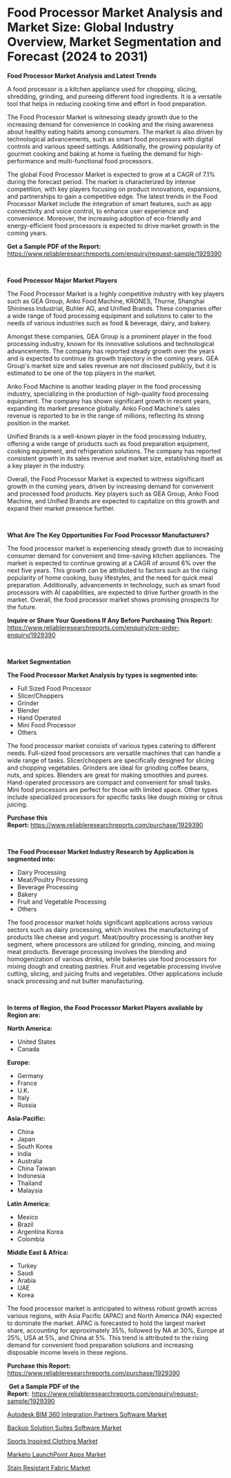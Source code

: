 <p><h1>Food Processor Market Analysis and Market Size: Global Industry Overview, Market Segmentation and Forecast (2024 to 2031)</h1></p><p><strong>Food Processor Market Analysis and Latest Trends</strong></p>
<p><p>A food processor is a kitchen appliance used for chopping, slicing, shredding, grinding, and pureeing different food ingredients. It is a versatile tool that helps in reducing cooking time and effort in food preparation.</p><p>The Food Processor Market is witnessing steady growth due to the increasing demand for convenience in cooking and the rising awareness about healthy eating habits among consumers. The market is also driven by technological advancements, such as smart food processors with digital controls and various speed settings. Additionally, the growing popularity of gourmet cooking and baking at home is fueling the demand for high-performance and multi-functional food processors.</p><p>The global Food Processor Market is expected to grow at a CAGR of 7.1% during the forecast period. The market is characterized by intense competition, with key players focusing on product innovations, expansions, and partnerships to gain a competitive edge. The latest trends in the Food Processor Market include the integration of smart features, such as app connectivity and voice control, to enhance user experience and convenience. Moreover, the increasing adoption of eco-friendly and energy-efficient food processors is expected to drive market growth in the coming years.</p></p>
<p><strong>Get a Sample PDF of the Report:&nbsp;</strong> <a href="https://www.reliableresearchreports.com/enquiry/request-sample/1929390">https://www.reliableresearchreports.com/enquiry/request-sample/1929390</a></p>
<p>&nbsp;</p>
<p><strong>Food Processor Major Market Players</strong></p>
<p><p>The Food Processor Market is a highly competitive industry with key players such as GEA Group, Anko Food Machine, KRONES, Thurne, Shanghai Shininess Industrial, Buhler AG, and Unified Brands. These companies offer a wide range of food processing equipment and solutions to cater to the needs of various industries such as food & beverage, dairy, and bakery.</p><p>Amongst these companies, GEA Group is a prominent player in the food processing industry, known for its innovative solutions and technological advancements. The company has reported steady growth over the years and is expected to continue its growth trajectory in the coming years. GEA Group's market size and sales revenue are not disclosed publicly, but it is estimated to be one of the top players in the market.</p><p>Anko Food Machine is another leading player in the food processing industry, specializing in the production of high-quality food processing equipment. The company has shown significant growth in recent years, expanding its market presence globally. Anko Food Machine's sales revenue is reported to be in the range of millions, reflecting its strong position in the market.</p><p>Unified Brands is a well-known player in the food processing industry, offering a wide range of products such as food preparation equipment, cooking equipment, and refrigeration solutions. The company has reported consistent growth in its sales revenue and market size, establishing itself as a key player in the industry.</p><p>Overall, the Food Processor Market is expected to witness significant growth in the coming years, driven by increasing demand for convenient and processed food products. Key players such as GEA Group, Anko Food Machine, and Unified Brands are expected to capitalize on this growth and expand their market presence further.</p></p>
<p>&nbsp;</p>
<p><strong>What Are The Key Opportunities For Food Processor Manufacturers?</strong></p>
<p><p>The food processor market is experiencing steady growth due to increasing consumer demand for convenient and time-saving kitchen appliances. The market is expected to continue growing at a CAGR of around 6% over the next five years. This growth can be attributed to factors such as the rising popularity of home cooking, busy lifestyles, and the need for quick meal preparation. Additionally, advancements in technology, such as smart food processors with AI capabilities, are expected to drive further growth in the market. Overall, the food processor market shows promising prospects for the future.</p></p>
<p><strong>Inquire or Share Your Questions If Any Before Purchasing This Report:</strong> <a href="https://www.reliableresearchreports.com/enquiry/pre-order-enquiry/1929390">https://www.reliableresearchreports.com/enquiry/pre-order-enquiry/1929390</a></p>
<p>&nbsp;</p>
<p><strong>Market Segmentation</strong></p>
<p><strong>The Food Processor Market Analysis by types is segmented into:</strong></p>
<p><ul><li>Full Sized Food Processor</li><li>Slicer/Choppers</li><li>Grinder</li><li>Blender</li><li>Hand Operated</li><li>Mini Food Processor</li><li>Others</li></ul></p>
<p><p>The food processor market consists of various types catering to different needs. Full-sized food processors are versatile machines that can handle a wide range of tasks. Slicer/choppers are specifically designed for slicing and chopping vegetables. Grinders are ideal for grinding coffee beans, nuts, and spices. Blenders are great for making smoothies and purees. Hand-operated processors are compact and convenient for small tasks. Mini food processors are perfect for those with limited space. Other types include specialized processors for specific tasks like dough mixing or citrus juicing.</p></p>
<p><strong>Purchase this Report:&nbsp;</strong><a href="https://www.reliableresearchreports.com/purchase/1929390">https://www.reliableresearchreports.com/purchase/1929390</a></p>
<p>&nbsp;</p>
<p><strong>The Food Processor Market Industry Research by Application is segmented into:</strong></p>
<p><ul><li>Dairy Processing</li><li>Meat/Poultry Processing</li><li>Beverage Processing</li><li>Bakery</li><li>Fruit and Vegetable Processing</li><li>Others</li></ul></p>
<p><p>The food processor market holds significant applications across various sectors such as dairy processing, which involves the manufacturing of products like cheese and yogurt. Meat/poultry processing is another key segment, where processors are utilized for grinding, mincing, and mixing meat products. Beverage processing involves the blending and homogenization of various drinks, while bakeries use food processors for mixing dough and creating pastries. Fruit and vegetable processing involve cutting, slicing, and juicing fruits and vegetables. Other applications include snack processing and nut butter manufacturing.</p></p>
<p>&nbsp;</p>
<p><strong>In terms of Region, the Food Processor Market Players available by Region are:</strong></p>
<p>
    <p> <strong> North America: </strong>
        <ul>
            <li>United States</li>
            <li>Canada</li>
        </ul>
        </p> 
    <p> <strong> Europe: </strong>
        <ul>
            <li>Germany</li>
            <li>France</li>
            <li>U.K.</li>
            <li>Italy</li>
            <li>Russia</li>
        </ul>
        </p> 
    <p> <strong> Asia-Pacific: </strong>
        <ul>
            <li>China</li>
            <li>Japan</li>
            <li>South Korea</li>
            <li>India</li>
            <li>Australia</li>
            <li>China Taiwan</li>
            <li>Indonesia</li>
            <li>Thailand</li>
            <li>Malaysia</li>
        </ul>
        </p> 
    <p> <strong> Latin America: </strong>
        <ul>
            <li>Mexico</li>
            <li>Brazil</li>
            <li>Argentina Korea</li>
            <li>Colombia</li>
        </ul>
        </p> 
    <p> <strong> Middle East & Africa: </strong>
        <ul>
            <li>Turkey</li>
            <li>Saudi</li>
            <li>Arabia</li>
            <li>UAE</li>
            <li>Korea</li>
        </ul>
    </p>
    </p>
<p><p>The food processor market is anticipated to witness robust growth across various regions, with Asia Pacific (APAC) and North America (NA) expected to dominate the market. APAC is forecasted to hold the largest market share, accounting for approximately 35%, followed by NA at 30%, Europe at 25%, USA at 5%, and China at 5%. This trend is attributed to the rising demand for convenient food preparation solutions and increasing disposable income levels in these regions.</p></p>
<p><strong>Purchase this Report: </strong><a href="https://www.reliableresearchreports.com/purchase/1929390">https://www.reliableresearchreports.com/purchase/1929390</a></p>
<p>&nbsp;<strong>Get a Sample PDF of the Report:&nbsp;&nbsp;</strong><a href="https://www.reliableresearchreports.com/enquiry/request-sample/1929390">https://www.reliableresearchreports.com/enquiry/request-sample/1929390</a></p>
<p><strong></strong></p>
<p><p><a href="https://circular-yam-9b9.notion.site/Autodesk-BIM-360-Integration-Partners-Software-Market-Analysis-and-Market-Size-Global-Industry-Over-83940237438841e0808f7ebf2e3fd7f9">Autodesk BIM 360 Integration Partners Software Market</a></p><p><a href="https://cedar-agate-3da.notion.site/Backup-Solution-Suites-Software-Market-Dynamics-2024-2031-Also-about-Its-Market-Trends-Projections-9bd93fefa0d245e4a7eec0bc8e36f596">Backup Solution Suites Software Market</a></p><p><a href="https://view.publitas.com/reportprime-1/sports-inspired-clothing-market-offers-provide-insightful-data-for-the-time-period-from-2024-to-2031-and-also-provide-analysis-based-on-application-type-and-region/">Sports Inspired Clothing Market</a></p><p><a href="https://copper-carbon-84f.notion.site/Marketo-LaunchPoint-Apps-Market-Insights-Market-Players-and-Forecast-Till-2031-e6cbb6544e2e4f388024bc260caa6849">Marketo LaunchPoint Apps Market</a></p><p><a href="https://view.publitas.com/reportprime-1/stain-resistant-fabric-market-challenges-opportunities-and-growth-drivers-and-major-market-players-forecasted-for-period-from-2024-2031/">Stain Resistant Fabric Market</a></p></p>